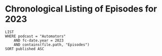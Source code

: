 # Chronological Listing of Episodes for 2023
```dataview
LIST
WHERE podcast = "Automators"
	AND fc-date.year = 2023
	AND contains(file.path, "Episodes")
SORT published ASC
```
